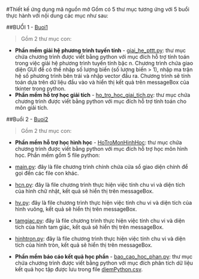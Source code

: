
#Thiết kế ứng dụng mã nguồn mở
Gồm có 5 thư mục tương ứng với 5 buổi thực hành với nội dung các mục như sau:

##BUỔI 1 - [Buoi1](https://github.com/KhanhPham1902/Open_source_code/tree/master/Buoi1)
>Gồm 2 thư mục con:
- **Phần mềm giải hệ phương trình tuyến tính** - [giai_he_pttt.py](https://github.com/KhanhPham1902/Open_source_code/blob/master/Buoi1/Giai_he_pttt/giai_he_pttt.py):
thư mục chứa chương trình được viết bằng python với mục đích hỗ trợ tính toán trong việc giải hệ phương trình tuyến tính bậc n. Chương trình chứa giao diện GUI để có thể nhập số lượng biến (số lượng biến > 1), nhập ma trận hệ số phương trình bên trái và nhập vector đầu ra. Chương trình sẽ tính toán dựa trên dữ liệu đầu vào và hiển thị kết quả trên messageBox của tkinter trong python.
- **Phần mềm hỗ trợ học giải tích** - [ho_tro_hoc_giai_tich.py](https://github.com/KhanhPham1902/Open_source_code/blob/master/Buoi1/HoTroHocGiaiTich/ho_tro_giai_tich.py):
thư mục chứa chương trình được viết bằng python với mục đích hỗ trợ tính toán cho môn giải tích.

##Buổi 2 - [Buoi2](https://github.com/KhanhPham1902/Open_source_code/tree/master/Buoi2)
>Gồm 2 thư mục con:
- **Phần mềm hỗ trợ học hình học** - [HoTroMonHinhHoc](https://github.com/KhanhPham1902/Open_source_code/tree/master/Buoi2/HoTroMonHinhHoc):
thư mục chứa chương trình được viết bằng python với mục đích hỗ trợ học môn hình học. 
Phần mềm gồm 5 file python: 
- [main.py](https://github.com/KhanhPham1902/Open_source_code/blob/master/Buoi2/HoTroMonHinhHoc/main.py): đây là file chương trình chính chứa cửa sổ giao diện chính để gọi đến các file con khác. 
- [hcn.py](https://github.com/KhanhPham1902/Open_source_code/blob/master/Buoi2/HoTroMonHinhHoc/hcn.py): đây là file chương trình thực hiện việc tính chu vi và diện tích của hình chữ nhật, kết quả sẽ hiển thị trên messageBox. 
- [hv.py](https://github.com/KhanhPham1902/Open_source_code/blob/master/Buoi2/HoTroMonHinhHoc/hv.py): đây là file chương trình thực hiện việc tính chu vi và diện tích của hình vuông, kết quả sẽ hiển thị trên messageBox. 
- [tamgiac.py](https://github.com/KhanhPham1902/Open_source_code/blob/master/Buoi2/HoTroMonHinhHoc/tamgiac.py): đây là file chương trình thực hiện việc tính chu vi và diện tích của hình tam giác, kết quả sẽ hiển thị trên messageBox. 
- [hinhtron.py](https://github.com/KhanhPham1902/Open_source_code/blob/master/Buoi2/HoTroMonHinhHoc/hinhtron.py): đây là file chương trình thực hiện việc tính chu vi và diện tích của hình tròn, kết quả sẽ hiển thị trên messageBox.

- **Phần mềm báo cáo kết quả học phần** - [bao_cao_hoc_phan.py](https://github.com/KhanhPham1902/Open_source_code/blob/master/Buoi2/BaoCaoMonHoc/bao_cao_hoc_phan.py):
thư mục chứa chương trình được viết bằng python với mục đích phân tích dữ liệu kết quả học tập được lưu trong file [diemPython.csv](https://github.com/KhanhPham1902/Open_source_code/blob/master/Buoi2/BaoCaoMonHoc/diemPython.csv).
